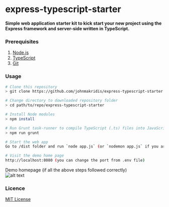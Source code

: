 # express-typescript-starter
**Simple web application starter kit to kick start your new project using the Express framework and server-side written in TypeScript.**


### Prerequisites

1. [Node.js](https://nodejs.org/)
2. [TypeScript](https://www.typescriptlang.org/)
3. [Git](https://git-scm.com/)

### Usage
```bash
# Clone this repository
> git clone https://github.com/johnmakridis/express-typescript-starter.git

# Change directory to downloaded repository folder
> cd path/to/repo/express-typescript-starter

# Install Node modules
> npm install

# Run Grunt task-runner to compile TypeScript (.ts) files into JavaScript (ES6) and copy other necessary files in /dist folder 
> npm run grunt

# Start the web app
Go to /dist folder and run `node app.js` (or `nodemon app.js` if you are using Nodemon module) 

# Visit the demo home page
http://localhost:8080 (you can change the port from .env file)
```
Demo homepage (if all the above steps followed correctly)<br> 
![alt text](https://raw.githubusercontent.com/johnmakridis/express-typescript-starter/master/src/public/img/demoHomepage.png "ExpressTS homepage")

### Licence
<a href="https://github.com/johnmakridis/express-typescript-starter/blob/master/LICENSE" target="_blank">MIT License</a>
